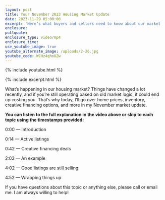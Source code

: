 ```yaml
---
layout: post
title: Your November 2023 Housing Market Update
date: 2023-11-29 05:00:00
excerpt: 'Here’s what buyers and sellers need to know about our market. '
enclosure:
pullquote:
enclosure_type: video/mp4
enclosure_time:
use_youtube_image: true
youtube_alternate_image: /uploads/2-26.jpg
youtube_code: WCHz4qhoUZw
---
```

{% include youtube.html %}

{% include excerpt.html %}

What’s happening in our housing market? Things have changed a lot recently, and if you’re still operating based on old market logic, it could end up costing you. That’s why today, I’ll go over home prices, inventory, creative financing options, and more in my November market update.&nbsp;

**You can listen to the full explanation in the video above or skip to each topic using the timestamps provided:**&nbsp;

0:00 — Introduction&nbsp;

0:14 — Active listings

0:42 — Creative financing deals&nbsp;

2:02 — An example

4:02 — Good listings are still selling

4:52 — Wrapping things up

If you have questions about this topic or anything else, please call or email me. I am always willing to help!